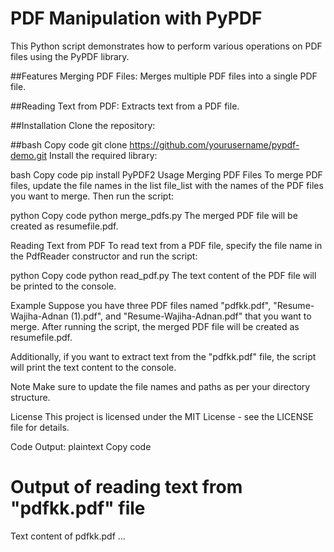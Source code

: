 # PDF Manipulation with PyPDF
This Python script demonstrates how to perform various operations on PDF files using the PyPDF library.

##Features
Merging PDF Files: Merges multiple PDF files into a single PDF file.

##Reading Text from PDF: Extracts text from a PDF file.

##Installation
Clone the repository:

##bash
Copy code
git clone https://github.com/yourusername/pypdf-demo.git
Install the required library:

bash
Copy code
pip install PyPDF2
Usage
Merging PDF Files
To merge PDF files, update the file names in the list file_list with the names of the PDF files you want to merge. Then run the script:

python
Copy code
python merge_pdfs.py
The merged PDF file will be created as resumefile.pdf.

Reading Text from PDF
To read text from a PDF file, specify the file name in the PdfReader constructor and run the script:

python
Copy code
python read_pdf.py
The text content of the PDF file will be printed to the console.

Example
Suppose you have three PDF files named "pdfkk.pdf", "Resume-Wajiha-Adnan (1).pdf", and "Resume-Wajiha-Adnan.pdf" that you want to merge. After running the script, the merged PDF file will be created as resumefile.pdf.

Additionally, if you want to extract text from the "pdfkk.pdf" file, the script will print the text content to the console.

Note
Make sure to update the file names and paths as per your directory structure.

License
This project is licensed under the MIT License - see the LICENSE file for details.

Code Output:
plaintext
Copy code
# Output of reading text from "pdfkk.pdf" file
Text content of pdfkk.pdf
...
